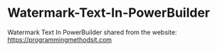 # Watermark-Text-In-PowerBuilder
Watermark Text In PowerBuilder
shared from the website: https://programmingmethodsit.com
